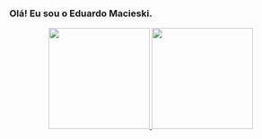 ### Olá! Eu sou o Eduardo Macieski.

<div align="center">
  <a href="https://github.com/eddumm22">
  <img height="180em" src="https://github-readme-stats.vercel.app/api?username=eddumm22&show_icons=true&theme=dark&include_all_commits=true&count_private=true"/>
  <img height="180em" src="https://github-readme-stats.vercel.app/api/top-langs/?username=eddumm22&layout=compact&langs_count=7&theme=dark"/>
</div>

